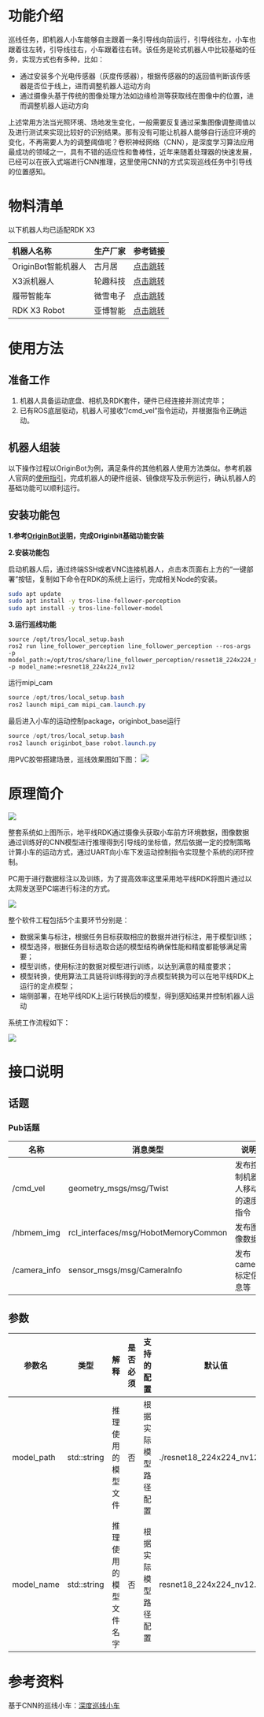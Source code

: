 # 功能介绍

巡线任务，即机器人小车能够自主跟着一条引导线向前运行，引导线往左，小车也跟着往左转，引导线往右，小车跟着往右转。该任务是轮式机器人中比较基础的任务，实现方式也有多种，比如：

- 通过安装多个光电传感器（灰度传感器），根据传感器的的返回值判断该传感器是否位于线上，进而调整机器人运动方向
- 通过摄像头基于传统的图像处理方法如边缘检测等获取线在图像中的位置，进而调整机器人运动方向

上述常用方法当光照环境、场地发生变化，一般需要反复通过采集图像调整阈值以及进行测试来实现比较好的识别结果。那有没有可能让机器人能够自行适应环境的变化，不再需要人为的调整阈值呢？卷积神经网络（CNN），是深度学习算法应用最成功的领域之一，具有不错的适应性和鲁棒性，近年来随着处理器的快速发展，已经可以在嵌入式端进行CNN推理，这里使用CNN的方式实现巡线任务中引导线的位置感知。

# 物料清单

以下机器人均已适配RDK X3

| 机器人名称          | 生产厂家 | 参考链接                                                     |
| :------------------ | -------- | ------------------------------------------------------------ |
| OriginBot智能机器人 | 古月居   | [点击跳转](https://www.originbot.org/)                       |
| X3派机器人          | 轮趣科技 | [点击跳转](https://item.taobao.com/item.htm?spm=a230r.1.14.17.55e556912LPGGx&id=676436236906&ns=1&abbucket=12#detail) |
| 履带智能车          | 微雪电子 | [点击跳转](https://detail.tmall.com/item.htm?abbucket=9&id=696078152772&rn=4d81bea40d392509d4a5153fb2c65a35&spm=a1z10.5-b-s.w4011-22714387486.159.12d33742lJtqRk) |
| RDK X3 Robot        | 亚博智能 | [点击跳转](https://detail.tmall.com/item.htm?id=726857243156&scene=taobao_shop&spm=a1z10.1-b-s.w5003-22651379998.21.421044e12Yqrjm) |

# 使用方法

## 准备工作

1. 机器人具备运动底盘、相机及RDK套件，硬件已经连接并测试完毕；
2. 已有ROS底层驱动，机器人可接收“/cmd_vel”指令运动，并根据指令正确运动。

## 机器人组装
以下操作过程以OriginBot为例，满足条件的其他机器人使用方法类似。参考机器人官网的[使用指引](https://www.originbot.org/guide/quick_guide/)，完成机器人的硬件组装、镜像烧写及示例运行，确认机器人的基础功能可以顺利运行。

## 安装功能包
**1.参考[OriginBot说明](https://github.com/nodehubs/originbot_minimal/blob/develop/README.md)，完成Originbit基础功能安装**

**2.安装功能包**

启动机器人后，通过终端SSH或者VNC连接机器人，点击本页面右上方的“一键部署”按钮，复制如下命令在RDK的系统上运行，完成相关Node的安装。

```bash
sudo apt update
sudo apt install -y tros-line-follower-perception
sudo apt install -y tros-line-follower-model
```

**3.运行巡线功能**

```shell
source /opt/tros/local_setup.bash
ros2 run line_follower_perception line_follower_perception --ros-args -p model_path:=/opt/tros/share/line_follower_perception/resnet18_224x224_nv12.bin -p model_name:=resnet18_224x224_nv12
```

运行mipi_cam

```powershell
source /opt/tros/local_setup.bash
ros2 launch mipi_cam mipi_cam.launch.py
```

最后进入小车的运动控制package，originbot_base运行

```powershell
source /opt/tros/local_setup.bash
ros2 launch originbot_base robot.launch.py 
```
用PVC胶带搭建场景，巡线效果图如下图：
![](./imgs/demo.png)

# 原理简介

![](./imgs/framework.png)

整套系统如上图所示，地平线RDK通过摄像头获取小车前方环境数据，图像数据通过训练好的CNN模型进行推理得到引导线的坐标值，然后依据一定的控制策略计算小车的运动方式，通过UART向小车下发运动控制指令实现整个系统的闭环控制。

PC用于进行数据标注以及训练，为了提高效率这里采用地平线RDK将图片通过以太网发送至PC端进行标注的方式。

![](./imgs/roadmap.png)

整个软件工程包括5个主要环节分别是：

- 数据采集与标注，根据任务目标获取相应的数据并进行标注，用于模型训练；
- 模型选择，根据任务目标选取合适的模型结构确保性能和精度都能够满足需要；
- 模型训练，使用标注的数据对模型进行训练，以达到满意的精度要求；
- 模型转换，使用算法工具链将训练得到的浮点模型转换为可以在地平线RDK上运行的定点模型；
- 端侧部署，在地平线RDK上运行转换后的模型，得到感知结果并控制机器人运动

系统工作流程如下：

![](./imgs/annotation.png)

# 接口说明

## 话题

### Pub话题

| 名称                          | 消息类型                                                     | 说明                                                   |
| ----------------------------- | ------------------------------------------------------------ | ------------------------------------------------------ |
| /cmd_vel                      | geometry_msgs/msg/Twist                                      | 发布控制机器人移动的速度指令                           |
| /hbmem_img                      | rcl_interfaces/msg/HobotMemoryCommon                                      | 发布图像数据                           |
| /camera_info                      | sensor_msgs/msg/CameraInfo                                      | 发布camera标定信息等                           |

## 参数

| 参数名                | 类型        | 解释                                                                                                                                  | 是否必须 | 支持的配置           | 默认值                                               |
| --------------------- | ----------- | ------------------------------------------------------------------------------------------------------------------------------------- | -------- | -------------------- | ---------------------------------------------------- |
| model_path       | std::string | 推理使用的模型文件                                                                                                                  | 否       | 根据实际模型路径配置 | ./resnet18_224x224_nv12.bin |
| model_name       | std::string | 推理使用的模型文件名字                                                                                                                   | 否       | 根据实际模型路径配置 | resnet18_224x224_nv12.bin |



# 参考资料

基于CNN的巡线小车：[深度巡线小车](https://developer.horizon.cc/documents_tros/tros_dev/line_follower)
